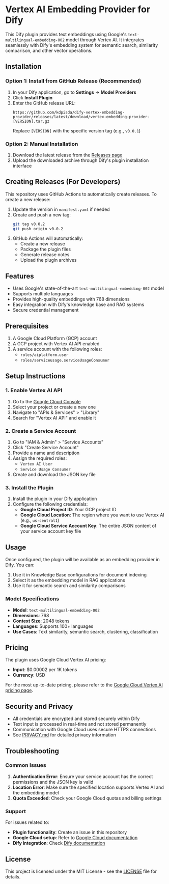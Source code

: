 # Vertex AI Embedding Provider for Dify

This Dify plugin provides text embeddings using Google's `text-multilingual-embedding-002` model through Vertex AI. It integrates seamlessly with Dify's embedding system for semantic search, similarity comparison, and other vector operations.

## Installation

### Option 1: Install from GitHub Release (Recommended)

1. In your Dify application, go to **Settings** → **Model Providers**
2. Click **Install Plugin**
3. Enter the GitHub release URL:
   ```
   https://github.com/kdpisda/dify-vertex-embedding-provider/releases/latest/download/vertex-embedding-provider-[VERSION].tar.gz
   ```
   Replace `[VERSION]` with the specific version tag (e.g., `v0.0.1`)

### Option 2: Manual Installation

1. Download the latest release from the [Releases page](https://github.com/kdpisda/dify-vertex-embedding-provider/releases)
2. Upload the downloaded archive through Dify's plugin installation interface

## Creating Releases (For Developers)

This repository uses GitHub Actions to automatically create releases. To create a new release:

1. Update the version in `manifest.yaml` if needed
2. Create and push a new tag:
   ```bash
   git tag v0.0.2
   git push origin v0.0.2
   ```
3. GitHub Actions will automatically:
   - Create a new release
   - Package the plugin files
   - Generate release notes
   - Upload the plugin archives

## Features

- Uses Google's state-of-the-art `text-multilingual-embedding-002` model
- Supports multiple languages
- Provides high-quality embeddings with 768 dimensions
- Easy integration with Dify's knowledge base and RAG systems
- Secure credential management

## Prerequisites

1. A Google Cloud Platform (GCP) account
2. A GCP project with Vertex AI API enabled
3. A service account with the following roles:
   - `roles/aiplatform.user`
   - `roles/serviceusage.serviceUsageConsumer`

## Setup Instructions

### 1. Enable Vertex AI API

1. Go to the [Google Cloud Console](https://console.cloud.google.com/)
2. Select your project or create a new one
3. Navigate to "APIs & Services" > "Library"
4. Search for "Vertex AI API" and enable it

### 2. Create a Service Account

1. Go to "IAM & Admin" > "Service Accounts"
2. Click "Create Service Account"
3. Provide a name and description
4. Assign the required roles:
   - `Vertex AI User`
   - `Service Usage Consumer`
5. Create and download the JSON key file

### 3. Install the Plugin

1. Install the plugin in your Dify application
2. Configure the following credentials:
   - **Google Cloud Project ID**: Your GCP project ID
   - **Google Cloud Location**: The region where you want to use Vertex AI (e.g., `us-central1`)
   - **Google Cloud Service Account Key**: The entire JSON content of your service account key file

## Usage

Once configured, the plugin will be available as an embedding provider in Dify. You can:

1. Use it in Knowledge Base configurations for document indexing
2. Select it as the embedding model in RAG applications
3. Use it for semantic search and similarity comparisons

### Model Specifications

- **Model**: `text-multilingual-embedding-002`
- **Dimensions**: 768
- **Context Size**: 2048 tokens
- **Languages**: Supports 100+ languages
- **Use Cases**: Text similarity, semantic search, clustering, classification

## Pricing

The plugin uses Google Cloud Vertex AI pricing:
- **Input**: $0.00002 per 1K tokens
- **Currency**: USD

For the most up-to-date pricing, please refer to the [Google Cloud Vertex AI pricing page](https://cloud.google.com/vertex-ai/pricing).

## Security and Privacy

- All credentials are encrypted and stored securely within Dify
- Text input is processed in real-time and not stored permanently
- Communication with Google Cloud uses secure HTTPS connections
- See [PRIVACY.md](PRIVACY.md) for detailed privacy information

## Troubleshooting

### Common Issues

1. **Authentication Error**: Ensure your service account has the correct permissions and the JSON key is valid
2. **Location Error**: Make sure the specified location supports Vertex AI and the embedding model
3. **Quota Exceeded**: Check your Google Cloud quotas and billing settings

### Support

For issues related to:
- **Plugin functionality**: Create an issue in this repository
- **Google Cloud setup**: Refer to [Google Cloud documentation](https://cloud.google.com/vertex-ai/docs)
- **Dify integration**: Check [Dify documentation](https://docs.dify.ai/)

## License

This project is licensed under the MIT License - see the [LICENSE](LICENSE) file for details. 